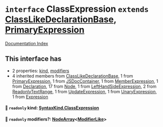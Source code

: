 # `interface` ClassExpression `extends` [ClassLikeDeclarationBase](../interface.ClassLikeDeclarationBase/README.md), [PrimaryExpression](../interface.PrimaryExpression/README.md)

[Documentation Index](../README.md)

## This interface has

- 2 properties:
[kind](#-readonly-kind-syntaxkindclassexpression),
[modifiers](#-readonly-modifiers-nodearraymodifierlike)
- 4 inherited members from [ClassLikeDeclarationBase](../interface.ClassLikeDeclarationBase/README.md), 1 from [PrimaryExpression](../interface.PrimaryExpression/README.md), 1 from [JSDocContainer](../interface.JSDocContainer/README.md), 1 from [MemberExpression](../interface.MemberExpression/README.md), 1 from [Declaration](../interface.Declaration/README.md), 17 from [Node](../interface.Node/README.md), 1 from [LeftHandSideExpression](../interface.LeftHandSideExpression/README.md), 2 from [ReadonlyTextRange](../interface.ReadonlyTextRange/README.md), 1 from [UpdateExpression](../interface.UpdateExpression/README.md), 1 from [UnaryExpression](../interface.UnaryExpression/README.md), 1 from [Expression](../interface.Expression/README.md)


#### 📄 `readonly` kind: [SyntaxKind.ClassExpression](../enum.SyntaxKind/README.md#classexpression--231)



#### 📄 `readonly` modifiers?: [NodeArray](../interface.NodeArray/README.md)\<[ModifierLike](../type.ModifierLike/README.md)>



